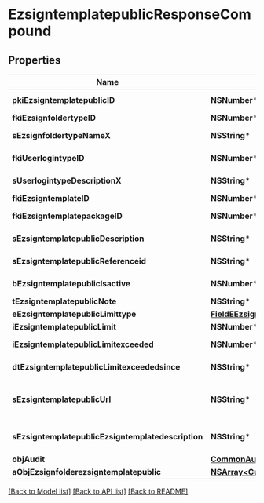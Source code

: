 # EzsigntemplatepublicResponseCompound

## Properties
Name | Type | Description | Notes
------------ | ------------- | ------------- | -------------
**pkiEzsigntemplatepublicID** | **NSNumber*** | The unique ID of the Ezsigntemplatepublic | 
**fkiEzsignfoldertypeID** | **NSNumber*** | The unique ID of the Ezsignfoldertype. | 
**sEzsignfoldertypeNameX** | **NSString*** | The name of the Ezsignfoldertype in the language of the requester | 
**fkiUserlogintypeID** | **NSNumber*** | The unique ID of the Userlogintype  Valid values:  |Value|Description|Detail| |-|-|-| |1|**Email Only**|The Ezsignsigner will receive a secure link by email| |2|**Email and phone or SMS**|The Ezsignsigner will receive a secure link by email and will need to authenticate using SMS or Phone call. **Additional fee applies**| |3|**Email and secret question**|The Ezsignsigner will receive a secure link by email and will need to authenticate using a predefined question and answer| |4|**In person only**|The Ezsignsigner will only be able to sign \&quot;In-Person\&quot; and there won&#39;t be any authentication. No email will be sent for invitation to sign. Make sure you evaluate the risk of signature denial and at minimum, we recommend you use a handwritten signature type| |5|**In person with phone or SMS**|The Ezsignsigner will only be able to sign \&quot;In-Person\&quot; and will need to authenticate using SMS or Phone call. No email will be sent for invitation to sign. **Additional fee applies**| |6|**Embedded**|The Ezsignsigner will only be able to sign in the embedded solution. No email will be sent for invitation to sign. **Additional fee applies**|   |7|**Embedded with phone or SMS**|The Ezsignsigner will only be able to sign in the embedded solution and will need to authenticate using SMS or Phone call. No email will be sent for invitation to sign. **Additional fee applies**|   |8|**No validation**|The Ezsignsigner will not receive an email and won&#39;t have to validate his connection using 2 factor. **Additional fee applies**|      |9|**Sms only**|The Ezsignsigner will not receive an email but will will need to authenticate using SMS. **Additional fee applies**|      | 
**sUserlogintypeDescriptionX** | **NSString*** | The description of the Userlogintype in the language of the requester | 
**fkiEzsigntemplateID** | **NSNumber*** | The unique ID of the Ezsigntemplate | [optional] 
**fkiEzsigntemplatepackageID** | **NSNumber*** | The unique ID of the Ezsigntemplatepackage | [optional] 
**sEzsigntemplatepublicDescription** | **NSString*** | The description of the Ezsigntemplatepublic | 
**sEzsigntemplatepublicReferenceid** | **NSString*** | The referenceid of the Ezsigntemplatepublic | 
**bEzsigntemplatepublicIsactive** | **NSNumber*** | Whether the ezsigntemplatepublic is active or not | 
**tEzsigntemplatepublicNote** | **NSString*** | The note of the Ezsigntemplatepublic | 
**eEzsigntemplatepublicLimittype** | [**FieldEEzsigntemplatepublicLimittype***](FieldEEzsigntemplatepublicLimittype.md) |  | 
**iEzsigntemplatepublicLimit** | **NSNumber*** | The limit of the Ezsigntemplatepublic | 
**iEzsigntemplatepublicLimitexceeded** | **NSNumber*** | The limitexceeded of the Ezsigntemplatepublic | 
**dtEzsigntemplatepublicLimitexceededsince** | **NSString*** | The limitexceededsince of the Ezsigntemplatepublic | 
**sEzsigntemplatepublicUrl** | **NSString*** | The url of the Ezsigntemplatepublic  You can add these value as query parameters to prefill the corresponding role  |Parameter|Description| |-|-| |sEzsigntemplatesignerDescription|The role to fill| |sContactFirstname|The contact firstname| |sContactLastname|The contact lastname| |sEmailAddress|The contact email| |sPhoneE164|The contact phone number| |sPhoneE164Cell|The contact cell phone number| | 
**sEzsigntemplatepublicEzsigntemplatedescription** | **NSString*** | The Ezsigntemplate/Ezsigntemplatepackage description | 
**objAudit** | [**CommonAudit***](CommonAudit.md) |  | [optional] 
**aObjEzsignfolderezsigntemplatepublic** | [**NSArray&lt;CustomEzsignfolderezsigntemplatepublicResponse&gt;***](CustomEzsignfolderezsigntemplatepublicResponse.md) |  | 

[[Back to Model list]](../README.md#documentation-for-models) [[Back to API list]](../README.md#documentation-for-api-endpoints) [[Back to README]](../README.md)


